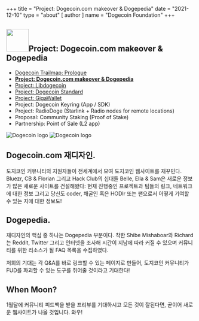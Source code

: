 +++
title = "Project: Dogecoin.com makeover & Dogepedia"
date = "2021-12-10"
type = "about"
[ author ]
name = "Dogecoin Foundation"
+++

<section class="presentation">
<div class="left">

<div class="title">


 ## <img width="60px" style='display: inline;' src="/marker.png"/>Project: Dogecoin.com makeover & Dogepedia

<div class="underline"></div>
</div>

<div class="description">
 
* [Dogecoin Trailmap: Prologue](/kr/trailmap/prologue/) 
* [**Project: Dogecoin.com makeover & Dogepedia**](/kr/trailmap/website/)
* [Project: Libdogecoin](/kr/trailmap/libdogecoin/)
* [Project: Dogecoin Standard](/kr/trailmap/standard/)
* [Project: GigaWallet](/kr/trailmap/gigawallet/)
* Project: Dogecoin Keyring (App / SDK)
* Project: RadioDoge (Starlink + Radio nodes for remote locations)
* Proposal: Community Staking (Proof of Stake)
* Partnership: Point of Sale (L2 app) 
</div>

</div>

<div class="right">
<img class="dogegoin-light" src="/website.png" alt="Dogecoin logo">
<img class="dogegoin-dark" src="/website.png" alt="Dogecoin logo">
</div>


</section>

<section class='board'>

## Dogecoin.com 재디자인.

도지코인 커뮤니티의 지원자들이 전세계에서
모여 도지코인 웹사이트를 재꾸민다. Bluezr, CB &
Florian 그리고 Hack Club의 십대들 Belle, Ella & Sam은
새로운 정보가 많은 새로운 사이트를 건설해왔다: 현재 진행중인 프로젝트과 팀들의 링크, 네트워크에 대한 정보 
그리고 당신도 coder, 채굴인 혹은 HODlr 또는 팬으로서 어떻게 기여할 수 있는 지에 대한 정보도!

## Dogepedia.

재디자인의 핵심 중 하나는 Dogepedia 부분이다.
착한 Shibe Mishaboar와 Richard는 Reddit, Twitter 그리고 인터넷을 조사해
시간이 지남에 따라 커질 수 있으며 커뮤니티를 위한 리소스가 될
FAQ 목록을 수집하였다.  

저희의 기대는 각 Q&A를 바로 링크할 수 있는 페이지로 만들어,
도지코인 커뮤니티가 FUD를 파괴할 수 있는 도구를 쥐어줄 것이라고
기대한다!

## When Moon?

1월달에 커뮤니티 피드백을 받을 프리뷰를 기대하시고
모든 것이 잘된다면, 곧이어 새로운 웹사이트가 나올 것입니다. 와우!

</section>
